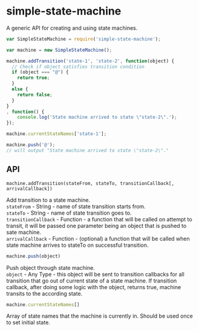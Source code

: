 simple-state-machine
====================

A generic API for creating and using state machines.

```javascript
var SimpleStateMachine = require('simple-state-machine');

var machine = new SimpleStateMachine();

machine.addTransition('state-1', 'state-2', function(object) {
  // Check if object satisfies transition condition
  if (object === "@") {
    return true;
  }
  else {
    return false;
  }
}
, function() {
    console.log('State machine arrived to state \"state-2\".');
});

machine.currentStateNames['state-1'];

machine.push('@');
// will output "State machine arrived to state \"state-2\"."
```

## API

```javasscrpt
machine.addTransition(stateFrom, stateTo, transitionCallback[, arrivalCallback])
```
Add transition to a state machine.<br />
`stateFrom` - String - name of state transition starts from.<br />
`stateTo` - String - name of state transition goes to.<br />
`transitionCallback` - Function - a function that will be called on attempt to transit, it will be passed one parameter being an object that is pushed to sate machine.<br />
`arrivalCallback` - Function - (optional) a function that will be called when state machine arrives to stateTo on successful transition.

```javascript
machine.push(object)
```
Push object through state machine.<br />
`object` - Any Type - this object will be sent to transition callbacks for all transition that go out of current state of a state machine. If transition callback, after doing some logic with the object, returns true, machine transits to the according state.

```javascript
machine.currentStateNames[]
```
Array of state names that the machine is currently in. Should be used once to set initial state.
